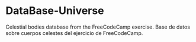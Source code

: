 # DataBase-Universe
Celestial bodies database from the FreeCodeCamp exercise.
Base de datos sobre cuerpos celestes del ejercicio de FreeCodeCamp.

